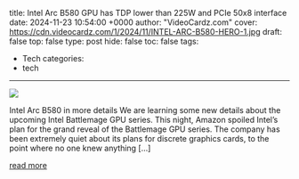 title: Intel Arc B580 GPU has TDP lower than 225W and PCIe 50x8 interface
date: 2024-11-23 10:54:00 +0000
author: "VideoCardz.com"
cover: https://cdn.videocardz.com/1/2024/11/INTEL-ARC-B580-HERO-1.jpg
draft: false
top: false
type: post
hide: false
toc: false
tags:
  - Tech
categories:
  - tech
---

![](https://cdn.videocardz.com/1/2024/11/INTEL-ARC-B580-HERO-1.jpg)

Intel Arc B580 in more details We are learning some new details about the upcoming Intel Battlemage GPU series. This night, Amazon spoiled Intel’s plan for the grand reveal of the Battlemage GPU series. The company has been extremely quiet about its plans for discrete graphics cards, to the point where no one knew anything \[…\]

[read more](https://videocardz.com/newz/intel-arc-b580-gpu-has-tdp-lower-than-225w-and-pcie-5-0x8-interface)
